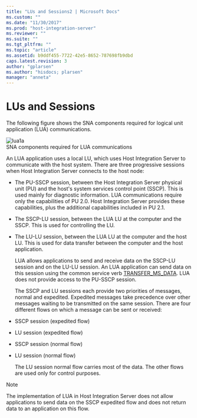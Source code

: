 ```yaml
---
title: "LUs and Sessions2 | Microsoft Docs"
ms.custom: ""
ms.date: "11/30/2017"
ms.prod: "host-integration-server"
ms.reviewer: ""
ms.suite: ""
ms.tgt_pltfrm: ""
ms.topic: "article"
ms.assetid: b9ddf455-7722-42e5-8652-787698fb9dbd
caps.latest.revision: 3
author: "gplarsen"
ms.author: "hisdocs; plarsen"
manager: "anneta"
---
```

# LUs and Sessions
The following figure shows the SNA components required for logical unit application (LUA) communications.  
  
 ![](../core/media/lua1a.gif "lua1a")  
SNA components required for LUA communications  
  
 An LUA application uses a local LU, which uses Host Integration Server to communicate with the host system. There are three progressive sessions when Host Integration Server connects to the host node:  
  
- The PU-SSCP session, between the Host Integration Server physical unit (PU) and the host's system services control point (SSCP). This is used mainly for diagnostic information. LUA communications require only the capabilities of PU 2.0. Host Integration Server provides these capabilities, plus the additional capabilities included in PU 2.1.  
  
- The SSCP-LU session, between the LUA LU at the computer and the SSCP. This is used for controlling the LU.  
  
- The LU-LU session, between the LUA LU at the computer and the host LU. This is used for data transfer between the computer and the host application.  
  
  LUA allows applications to send and receive data on the SSCP-LU session and on the LU-LU session. An LUA application can send data on this session using the common service verb [TRANSFER_MS_DATA](./transfer-ms-data2.md). LUA does not provide access to the PU-SSCP session.  
  
  The SSCP and LU sessions each provide two priorities of messages, normal and expedited. Expedited messages take precedence over other messages waiting to be transmitted on the same session. There are four different flows on which a message can be sent or received:  
  
- SSCP session (expedited flow)  
  
- LU session (expedited flow)  
  
- SSCP session (normal flow)  
  
- LU session (normal flow)  
  
  The LU session normal flow carries most of the data. The other flows are used only for control purposes.  
  
> [!NOTE]
>  The implementation of LUA in Host Integration Server does not allow applications to send data on the SSCP expedited flow and does not return data to an application on this flow.